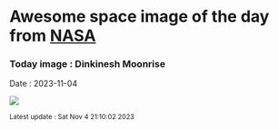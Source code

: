 
# Awesome space image of the day from [NASA](https://api.nasa.gov/)

### Today image : Dinkinesh Moonrise
Date : 2023-11-04

![](https://apod.nasa.gov/apod/image/2311/dinkinesh-firstlook-llorri.png)

<small>Latest update : Sat Nov  4 21:10:02 2023</small>
        